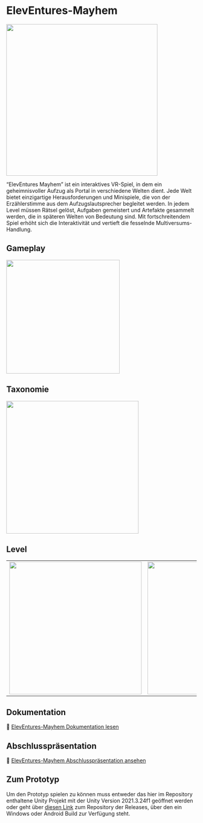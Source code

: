 # ElevEntures-Mayhem

<p align="left">
  <img src="https://github.com/user-attachments/assets/b4941a1e-f343-4e8d-a1b0-025d3fa9df5b" width="400" />
</p>


“ElevEntures Mayhem” ist ein interaktives VR-Spiel, in dem ein geheimnisvoller Aufzug als Portal in verschiedene Welten dient. Jede Welt bietet einzigartige Herausforderungen und Minispiele, die von der Erzählerstimme aus dem Aufzugslautsprecher begleitet werden. In jedem Level müssen Rätsel gelöst, Aufgaben gemeistert und Artefakte gesammelt werden, die in späteren Welten von Bedeutung sind. Mit fortschreitendem Spiel erhöht sich die Interaktivität und vertieft die fesselnde Multiversums-Handlung.



## Gameplay

<p align="left">
  <img src="https://github.com/user-attachments/assets/08458b57-0f8b-4576-b55b-21cb42548f50" width="300" />
</p>


## Taxonomie
<p align="left">
  <img src="https://github.com/user-attachments/assets/7ad69ed8-55ad-4599-ae55-eb5462dc437d" width="350" />
</p>


## Level

<table>
  <tr>
    <td>
      <img src="https://github.com/user-attachments/assets/7e13a30b-57dc-4d37-8883-a669269abd50" width="350" />
    </td>
    <td>
      <img src="https://github.com/user-attachments/assets/adecadc8-f40a-405f-b3b2-2c798309476e" width="350" />
    </td>
  </tr>
</table>

## Dokumentation

📄 [ElevEntures-Mayhem Dokumentation lesen](./Dokumentation.pdf)

## Abschlusspräsentation

📄 [ElevEntures-Mayhem Abschlusspräsentation ansehen](./Abschlusspräsentation.pdf)

## Zum Prototyp

Um den Prototyp spielen zu können muss entweder das hier im Repository enthaltene Unity Projekt mit der Unity Version 2021.3.24f1 geöffnet werden oder geht über [diesen Link](https://github.com/athaeck/ElevEntures-Mayhem-releases) zum Repository der Releases, über den ein Windows oder Android Build zur Verfügung steht.

